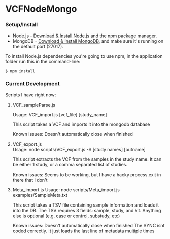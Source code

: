 # VCFNodeMongo

### Setup/Install

* Node.js - [Download & Install Node.js](http://www.nodejs.org/download/) and the npm package manager.
* MongoDB - [Download & Install MongoDB](http://www.mongodb.org/downloads), and make sure it's running on the default port (27017).

To install Node.js dependencies you're going to use npm, in the application folder run this in the command-line:
```
$ npm install
```


### Current Development

Scripts I have right now:

1. VCF_sampleParse.js
	
	Usage: VCF_import.js [vcf_file] [study_name]

	This script takes a VCF and imports it into the mongodb database

	Known issues:
		Doesn't automatically close when finished

2. VCF_export.js  
	Usage: node scripts/VCF_export.js -S [study names] [outname]

	This script extracts the VCF from the samples in the study name.  It can be either 1 study, or a comma separated list of studies.

	Known issues:
		Seems to be working, but I have a hacky process.exit in there that I don't


3. Meta_import.js
	Usage: node scripts/Meta_import.js examples/SampleMeta.txt

	This script takes a TSV file containing sample information and loads it into the DB.
	The TSV requires 3 fields: sample, study, and kit.
	Anything else is optional (e.g. case or control, substudy, etc)

	Known issues:
		Doesn't automatically close when finished
		The SYNC isnt coded correctly.  It just loads the last line of metadata multiple times
